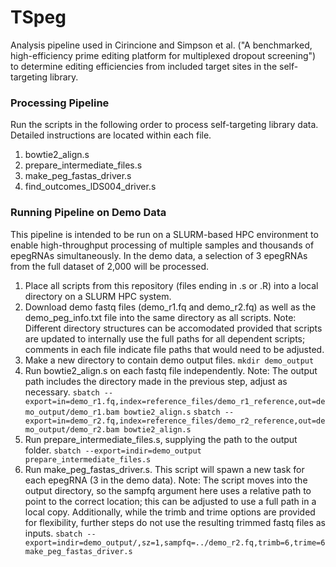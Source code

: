 # TSpeg
Analysis pipeline used in Cirincione and Simpson et al. ("A benchmarked, high-efficiency prime editing platform for multiplexed dropout screening") to determine editing efficiencies from included target sites in the self-targeting library. 

### Processing Pipeline
Run the scripts in the following order to process self-targeting library data. Detailed instructions are located within each file.

1. bowtie2_align.s
2. prepare_intermediate_files.s
3. make_peg_fastas_driver.s
4. find_outcomes_lDS004_driver.s

### Running Pipeline on Demo Data
This pipeline is intended to be run on a SLURM-based HPC environment to enable high-throughput processing of multiple samples and thousands of epegRNAs simultaneously. In the demo data, a selection of 3 epegRNAs from the full dataset of 2,000 will be processed.

1. Place all scripts from this repository (files ending in .s or .R) into a local directory on a SLURM HPC system.
2. Download demo fastq files (demo_r1.fq and demo_r2.fq) as well as the demo_peg_info.txt file into the same directory as all scripts. Note: Different directory structures can be accomodated provided that scripts are updated to internally use the full paths for all dependent scripts; comments in each file indicate file paths that would need to be adjusted.
3. Make a new directory to contain demo output files. ```mkdir demo_output```
4. Run bowtie2_align.s on each fastq file independently. Note: The output path includes the directory made in the previous step, adjust as necessary.
   ```sbatch --export=in=demo_r1.fq,index=reference_files/demo_r1_reference,out=demo_output/demo_r1.bam bowtie2_align.s```
   ```sbatch --export=in=demo_r2.fq,index=reference_files/demo_r2_reference,out=demo_output/demo_r2.bam bowtie2_align.s```
5. Run prepare_intermediate_files.s, supplying the path to the output folder. 
   ```sbatch --export=indir=demo_output prepare_intermediate_files.s```
6. Run make_peg_fastas_driver.s. This script will spawn a new task for each epegRNA (3 in the demo data). Note: The script moves into the output directory, so the sampfq argument here uses a relative path to point to the correct location; this can be adjusted to use a full path in a local copy. Additionally, while the trimb and trime options are provided for flexibility, further steps do not use the resulting trimmed fastq files as inputs.
   ```sbatch --export=indir=demo_output/,sz=1,sampfq=../demo_r2.fq,trimb=6,trime=6 make_peg_fastas_driver.s``` 
